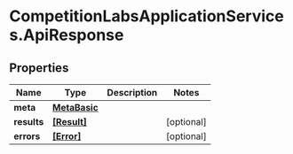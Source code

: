 # CompetitionLabsApplicationServices.ApiResponse

## Properties

Name | Type | Description | Notes
------------ | ------------- | ------------- | -------------
**meta** | [**MetaBasic**](MetaBasic.md) |  | 
**results** | [**[Result]**](Result.md) |  | [optional] 
**errors** | [**[Error]**](Error.md) |  | [optional] 


